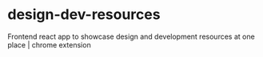 # design-dev-resources
Frontend react app to showcase design and development resources at one place | chrome extension
